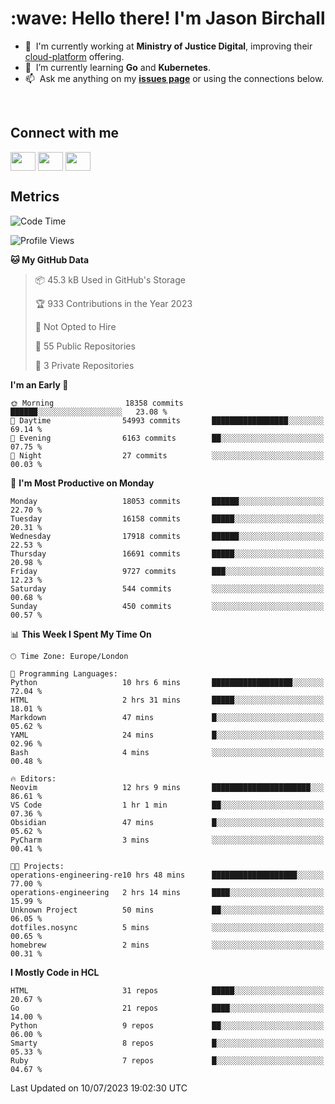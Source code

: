 <h1 align="left" id="jason-title">:wave: Hello there! I'm Jason Birchall</h1>

- :office: &nbsp;I'm currently working at **Ministry of Justice Digital**, improving their [cloud-platform](https://github.com/ministryofjustice/cloud-platform) offering.
- :seedling: &nbsp;I’m currently learning **Go** and **Kubernetes**.
- :mailbox: &nbsp;Ask me anything on my **[issues page]** or using the connections below.


<br>

<h2>Connect with me</h2>
<p>
<a href="https://twitter.com/jsonBirchall" target="blank"><img align="center" src="https://cdn.jsdelivr.net/npm/simple-icons@3.0.1/icons/twitter.svg" alt="" height="30" width="40" /></a>
<a href="https://keybase.io/json0" target="blank"><img align="center" src="https://cdn.jsdelivr.net/npm/simple-icons@3.0.1/icons/keybase.svg" alt="" height="30" width="40" /></a>
<a href="https://www.reddit.com/user/kakorate" target="blank"><img align="center" src="https://cdn.jsdelivr.net/npm/simple-icons@3.0.1/icons/reddit.svg" alt="" height="30" width="40" /></a>
</p>

<h2>Metrics</h2>

<!--START_SECTION:waka-->
![Code Time](http://img.shields.io/badge/Code%20Time-1%2C133%20hrs%2038%20mins-blue)

![Profile Views](http://img.shields.io/badge/Profile%20Views-0-blue)

**🐱 My GitHub Data** 

> 📦 45.3 kB Used in GitHub's Storage 
 > 
> 🏆 933 Contributions in the Year 2023
 > 
> 🚫 Not Opted to Hire
 > 
> 📜 55 Public Repositories 
 > 
> 🔑 3 Private Repositories 
 > 
**I'm an Early 🐤** 

```text
🌞 Morning                18358 commits       ██████░░░░░░░░░░░░░░░░░░░   23.08 % 
🌆 Daytime                54993 commits       █████████████████░░░░░░░░   69.14 % 
🌃 Evening                6163 commits        ██░░░░░░░░░░░░░░░░░░░░░░░   07.75 % 
🌙 Night                  27 commits          ░░░░░░░░░░░░░░░░░░░░░░░░░   00.03 % 
```
📅 **I'm Most Productive on Monday** 

```text
Monday                   18053 commits       ██████░░░░░░░░░░░░░░░░░░░   22.70 % 
Tuesday                  16158 commits       █████░░░░░░░░░░░░░░░░░░░░   20.31 % 
Wednesday                17918 commits       ██████░░░░░░░░░░░░░░░░░░░   22.53 % 
Thursday                 16691 commits       █████░░░░░░░░░░░░░░░░░░░░   20.98 % 
Friday                   9727 commits        ███░░░░░░░░░░░░░░░░░░░░░░   12.23 % 
Saturday                 544 commits         ░░░░░░░░░░░░░░░░░░░░░░░░░   00.68 % 
Sunday                   450 commits         ░░░░░░░░░░░░░░░░░░░░░░░░░   00.57 % 
```


📊 **This Week I Spent My Time On** 

```text
🕑︎ Time Zone: Europe/London

💬 Programming Languages: 
Python                   10 hrs 6 mins       ██████████████████░░░░░░░   72.04 % 
HTML                     2 hrs 31 mins       █████░░░░░░░░░░░░░░░░░░░░   18.01 % 
Markdown                 47 mins             █░░░░░░░░░░░░░░░░░░░░░░░░   05.62 % 
YAML                     24 mins             █░░░░░░░░░░░░░░░░░░░░░░░░   02.96 % 
Bash                     4 mins              ░░░░░░░░░░░░░░░░░░░░░░░░░   00.48 % 

🔥 Editors: 
Neovim                   12 hrs 9 mins       ██████████████████████░░░   86.61 % 
VS Code                  1 hr 1 min          ██░░░░░░░░░░░░░░░░░░░░░░░   07.36 % 
Obsidian                 47 mins             █░░░░░░░░░░░░░░░░░░░░░░░░   05.62 % 
PyCharm                  3 mins              ░░░░░░░░░░░░░░░░░░░░░░░░░   00.41 % 

🐱‍💻 Projects: 
operations-engineering-re10 hrs 48 mins      ███████████████████░░░░░░   77.00 % 
operations-engineering   2 hrs 14 mins       ████░░░░░░░░░░░░░░░░░░░░░   15.99 % 
Unknown Project          50 mins             ██░░░░░░░░░░░░░░░░░░░░░░░   06.05 % 
dotfiles.nosync          5 mins              ░░░░░░░░░░░░░░░░░░░░░░░░░   00.65 % 
homebrew                 2 mins              ░░░░░░░░░░░░░░░░░░░░░░░░░   00.31 % 
```

**I Mostly Code in HCL** 

```text
HTML                     31 repos            █████░░░░░░░░░░░░░░░░░░░░   20.67 % 
Go                       21 repos            ████░░░░░░░░░░░░░░░░░░░░░   14.00 % 
Python                   9 repos             ██░░░░░░░░░░░░░░░░░░░░░░░   06.00 % 
Smarty                   8 repos             █░░░░░░░░░░░░░░░░░░░░░░░░   05.33 % 
Ruby                     7 repos             █░░░░░░░░░░░░░░░░░░░░░░░░   04.67 % 
```




 Last Updated on 10/07/2023 19:02:30 UTC
<!--END_SECTION:waka-->

<!-- links -->

[issues page]: https://github.com/jasonBirchall/jasonBirchall/issues "jasonBirchall/issues"
